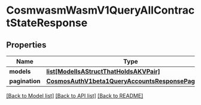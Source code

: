 # CosmwasmWasmV1QueryAllContractStateResponse

## Properties
Name | Type | Description | Notes
------------ | ------------- | ------------- | -------------
**models** | [**list[ModelIsAStructThatHoldsAKVPair]**](ModelIsAStructThatHoldsAKVPair.md) |  | [optional] 
**pagination** | [**CosmosAuthV1beta1QueryAccountsResponsePagination**](CosmosAuthV1beta1QueryAccountsResponsePagination.md) |  | [optional] 

[[Back to Model list]](../README.md#documentation-for-models) [[Back to API list]](../README.md#documentation-for-api-endpoints) [[Back to README]](../README.md)

